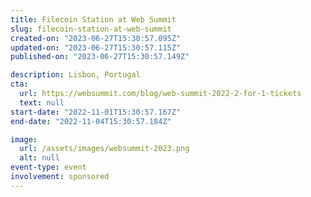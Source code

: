 ```yaml
---
title: Filecoin Station at Web Summit
slug: filecoin-station-at-web-summit
created-on: "2023-06-27T15:30:57.095Z"
updated-on: "2023-06-27T15:30:57.115Z"
published-on: "2023-06-27T15:30:57.149Z"

description: Lisbon, Portugal
cta:
  url: https://websummit.com/blog/web-summit-2022-2-for-1-tickets
  text: null
start-date: "2022-11-01T15:30:57.167Z"
end-date: "2022-11-04T15:30:57.184Z"

image:
  url: /assets/images/websummit-2023.png
  alt: null
event-type: event
involvement: sponsored
---
```

